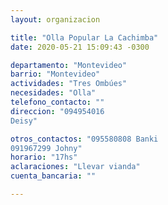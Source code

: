 ```yaml
---
layout: organizacion

title: "Olla Popular La Cachimba"
date: 2020-05-21 15:09:43 -0300

departamento: "Montevideo"
barrio: "Montevideo"
actividades: "Tres Ombúes"
necesidades: "Olla"
telefono_contacto: ""
direccion: "094954016
Deisy"

otros_contactos: "095580808 Banki
091967299 Johny"
horario: "17hs"
aclaraciones: "Llevar vianda"
cuenta_bancaria: ""

---
```

